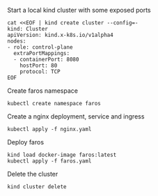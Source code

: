 Start a local kind cluster with some exposed ports
```
cat <<EOF | kind create cluster --config=-
kind: Cluster
apiVersion: kind.x-k8s.io/v1alpha4
nodes:
- role: control-plane
  extraPortMappings:
  - containerPort: 8080
    hostPort: 80
    protocol: TCP
EOF
```

Create faros namespace
```
kubectl create namespace faros
```

Create a nginx deployment, service and ingress
```
kubectl apply -f nginx.yaml
```

Deploy faros
```
kind load docker-image faros:latest
kubectl apply -f faros.yaml
```

Delete the cluster
```
kind cluster delete
```

